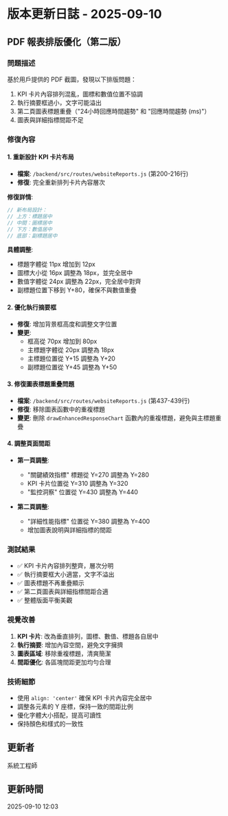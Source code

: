 # 版本更新日誌 - 2025-09-10

## PDF 報表排版優化（第二版）

### 問題描述
基於用戶提供的 PDF 截圖，發現以下排版問題：
1. KPI 卡片內容排列混亂，圖標和數值位置不協調
2. 執行摘要框過小，文字可能溢出
3. 第二頁圖表標題重疊（"24小時回應時間趨勢" 和 "回應時間趨勢 (ms)"）
4. 圖表與詳細指標間距不足

### 修復內容

#### 1. 重新設計 KPI 卡片布局
- **檔案**: `/backend/src/routes/websiteReports.js` (第200-216行)
- **修復**: 完全重新排列卡片內容層次

**修復詳情**:
```javascript
// 新布局設計：
// 上方：標題居中
// 中間：圖標居中
// 下方：數值居中
// 底部：副標題居中
```

**具體調整**:
- 標題字體從 11px 增加到 12px
- 圖標大小從 16px 調整為 18px，並完全居中
- 數值字體從 24px 調整為 22px，完全居中對齊
- 副標題位置下移到 Y+80，確保不與數值重疊

#### 2. 優化執行摘要框
- **修復**: 增加背景框高度和調整文字位置
- **變更**:
  - 框高從 70px 增加到 80px
  - 主標題字體從 20px 調整為 18px
  - 主標題位置從 Y+15 調整為 Y+20
  - 副標題位置從 Y+45 調整為 Y+50

#### 3. 修復圖表標題重疊問題
- **檔案**: `/backend/src/routes/websiteReports.js` (第437-439行)
- **修復**: 移除圖表函數中的重複標題
- **變更**: 刪除 `drawEnhancedResponseChart` 函數內的重複標題，避免與主標題重疊

#### 4. 調整頁面間距
- **第一頁調整**:
  - "關鍵績效指標" 標題從 Y=270 調整為 Y=280
  - KPI 卡片位置從 Y=310 調整為 Y=320
  - "監控洞察" 位置從 Y=430 調整為 Y=440

- **第二頁調整**:
  - "詳細性能指標" 位置從 Y=380 調整為 Y=400
  - 增加圖表說明與詳細指標的間距

### 測試結果
- ✅ KPI 卡片內容排列整齊，層次分明
- ✅ 執行摘要框大小適當，文字不溢出
- ✅ 圖表標題不再重疊顯示
- ✅ 第二頁圖表與詳細指標間距合適
- ✅ 整體版面平衡美觀

### 視覺改善
1. **KPI 卡片**: 改為垂直排列，圖標、數值、標題各自居中
2. **執行摘要**: 增加內容空間，避免文字擁擠
3. **圖表區域**: 移除重複標題，清爽簡潔
4. **間距優化**: 各區塊間距更加均勻合理

### 技術細節
- 使用 `align: 'center'` 確保 KPI 卡片內容完全居中
- 調整各元素的 Y 座標，保持一致的間距比例
- 優化字體大小搭配，提高可讀性
- 保持顏色和樣式的一致性

## 更新者
系統工程師

## 更新時間
2025-09-10 12:03